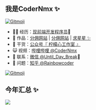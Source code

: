 ## 我是CoderNmx ✨
<a href="https://gitmoji.dev">
  <img src="https://img.shields.io/badge/gitmoji-%20😜%20😍-FFDD67.svg?style=flat-square" alt="Gitmoji">
</a>

<!--- 🐧 👬-->
- 👨‍💻 经历：<a href="" target="_blank">现前端开发程序员</a>🐧
- 🏡 作品：<a href="" target="_blank">分佣网站</a> | <a href="" target="_blank">分佣网站</a> | <a href="" target="_blank">求星星 ✨</a>
- 🌱 干货：<a href="" target="_blank">公众号『 柠檬心工作室 』</a>
- 😺 视频：<a href="" target="_blank">哔哩哔哩 @CoderNmx</a>
- 💬 联系：<a href="" target="_blank">微信 @Until_Day_Break</a>👬
- 🤔 问题：<a href="" target="_blank">知乎 @Rainbowcoder</a>
<a href="https://gitmoji.dev">
  <img src="https://img.shields.io/badge/gitmoji-%20😜%20😍-FFDD67.svg?style=flat-square" alt="Gitmoji">
</a>

## 今年汇总 ✨

<!---<img align="" height="137px" src="https://github-readme-stats.vercel.app/api?username=codernmx&hide_title=true&hide_border=true&show_icons=true&include_all_commits=true&line_height=21&bg_color=0,EC6C6C,FFD479,FFFC79,73FA79&theme=graywhite&locale=cn" />
-->
<img align="left" src="https://github-readme-stats.vercel.app/api?username=codernmx&show_icons=true&icon_color=CE1D2D&text_color=718096&bg_color=ffffff&hide_title=true" />
